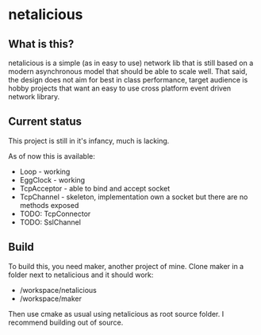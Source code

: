 netalicious
===========

What is this?
-------------
netalicious is a simple (as in easy to use) network lib that is still based on a modern asynchronous model that should be able to scale well. That said, the design does not aim for best in class performance, target audience is hobby projects that want an easy to use cross platform event driven network library.

Current status
--------------
This project is still in it's infancy, much is lacking.

As of now this is available:

* Loop - working
* EggClock - working
* TcpAcceptor - able to bind and accept socket
* TcpChannel - skeleton, implementation own a socket but there are no methods exposed
* TODO: TcpConnector
* TODO: SslChannel

Build
-----
To build this, you need maker, another project of mine. Clone maker in a folder next to netalicious and it should work:

* /workspace/netalicious
* /workspace/maker

Then use cmake as usual using netalicious as root source folder. I recommend building out of source.
